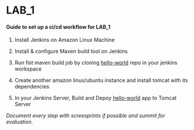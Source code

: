 # LAB_1

#### Guide to set up a ci/cd workflow for LAB_1

1) Install Jenkins on Amazon Linux Machine

2) Install & configure Maven build tool on Jenkins

3) Run fist maven build job by cloning [hello-world](https://github.com/ValaxyTechDevops/hello-world.git) repo in your jenkins workspace

4) Create another amazon linux/ubuntu instance and install tomcat with its dependencies  

5) In your Jenkins Server, Build and Depoy [hello-world](https://github.com/ValaxyTechDevops/hello-world.git) app to Tomcat Server 





*Document every step with screesprints if possible and summit for evaluation.* 
